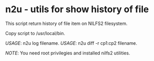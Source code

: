 # n2u - utils for show history of file

This script return history of file item on NILFS2 filesystem.

Copy script to /usr/local/bin.

*USAGE*: n2u log filename.
*USAGE*: n2u diff -r cp1:cp2  filename.

*NOTE*: You need root privilegies and installed nilfs2 utilities.
